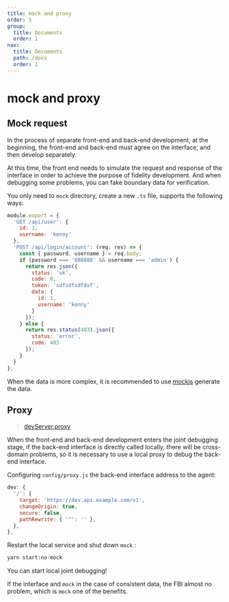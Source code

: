 ```yaml
---
title: mock and proxy
order: 5
group:
  title: Documents
  order: 1
nav:
  title: Documents
  path: /docs
  order: 1
---
```


# mock and proxy

## Mock request

In the process of separate front-end and back-end development, at the beginning, the front-end and back-end must agree on the interface, and then develop separately.

At this time, the front end needs to simulate the request and response of the interface in order to achieve the purpose of fidelity development. And when debugging some problems, you can fake boundary data for verification.

You only need to `mock` directory, create a new `.ts` file, supports the following ways:

```javascript
module.export = {
  'GET /api/user': {
    id: 1,
    username: 'kenny'
  },
  'POST /api/login/account': (req, res) => {
    const { password, username } = req.body;
    if (password === '888888' && username === 'admin') {
      return res.json({
        status: 'ok',
        code: 0,
        token: 'sdfsdfsdfdsf',
        data: {
          id: 1,
          username: 'kenny'
        }
      });
    } else {
      return res.status(403).json({
        status: 'error',
        code: 403
      });
    }
  }
};
```

When the data is more complex, it is recommended to use [mockjs](http://mockjs.com/) generate the data.

## Proxy

> [devServer.proxy](https://webpack.js.org/configuration/dev-server/#devserverproxy)

When the front-end and back-end development enters the joint debugging stage, if the back-end interface is directly called locally, there will be cross-domain problems, so it is necessary to use a local proxy to debug the back-end interface.

Configuring `config/proxy.js` the back-end interface address to the agent:

```javascript
dev: {
  '/': {
    target: 'https://dev.api.example.com/v1',
    changeOrigin: true,
    secure: false,
    pathRewrite: { '^': '' },
  },
},
```

Restart the local service and shut down `mock` :

```bash
yarn start:no-mock
```

You can start local joint debugging!

If the interface and `mock` in the case of consistent data, the FBI almost no problem, which is `mock` one of the benefits.
